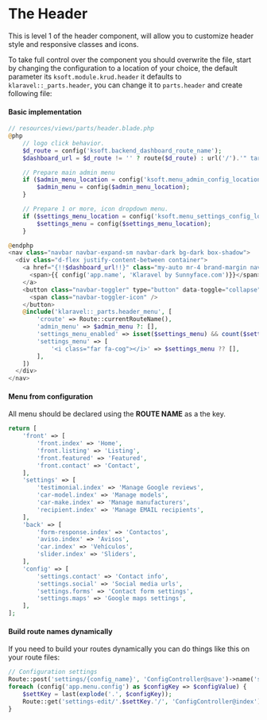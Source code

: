 # The Header

This is level 1 of the header component, will allow you to customize header style and responsive classes and icons.

To take full control over the component you should overwrite the file, start by changing the configuration
to a location of your choice, the default parameter its `ksoft.module.krud.header` it defaults to `klaravel::_parts.header`, you can change it to `parts.header` and create following file:

#### Basic implementation

```php
// resources/views/parts/header.blade.php
@php
    // logo click behavior.
    $d_route = config('ksoft.backend_dashboard_route_name');
    $dashboard_url = $d_route != '' ? route($d_route) : url('/').'" target="_blank';

    // Prepare main admin menu
    if ($admin_menu_location = config('ksoft.menu_admin_config_location')) {
        $admin_menu = config($admin_menu_location);
    }

    // Prepare 1 or more, icon dropdown menu.
    if ($settings_menu_location = config('ksoft.menu_settings_config_location')) {
        $settings_menu = config($settings_menu_location);
    }

@endphp
<nav class="navbar navbar-expand-sm navbar-dark bg-dark box-shadow">
  <div class="d-flex justify-content-between container">
    <a href="{!!$dashboard_url!!}" class="my-auto mr-4 brand-margin navbar-brand">
      <span>{{ config('app.name', 'Klaravel by Sunnyface.com')}}</span>
    </a>
    <button class="navbar-toggler" type="button" data-toggle="collapse" data-target="#navbarHeader" aria-controls="navbarHeader" aria-expanded="true" aria-label="Toggle navigation">
      <span class="navbar-toggler-icon" />
    </button>
    @include('klaravel::_parts.header_menu', [
        'croute' => Route::currentRouteName(),
        'admin_menu' => $admin_menu ?: [],
        'settings_menu_enabled' => isset($settings_menu) && count($settings_menu)>0,
        'settings_menu' => [
            '<i class="far fa-cog"></i>' => $settings_menu ?? [],
        ],
    ])
  </div>
</nav>
```

#### Menu from configuration

All menu should be declared using the **ROUTE NAME** as a the key.

```php
return [
    'front' => [
        'front.index' => 'Home',
        'front.listing' => 'Listing',
        'front.featured' => 'Featured',
        'front.contact' => 'Contact',
    ],
    'settings' => [
        'testimonial.index' => 'Manage Google reviews',
        'car-model.index' => 'Manage models',
        'car-make.index' => 'Manage manufacturers',
        'recipient.index' => 'Manage EMAIL recipients',
    ],
    'back' => [
        'form-response.index' => 'Contactos',
        'aviso.index' => 'Avisos',
        'car.index' => 'Vehículos',
        'slider.index' => 'Sliders',
    ],
    'config' => [
        'settings.contact' => 'Contact info',
        'settings.social' => 'Social media urls',
        'settings.forms' => 'Contact form settings',
        'settings.maps' => 'Google maps settings',
    ],
];
```

#### Build route names dynamically

If you need to build your routes dynamically you can do things like this on your route files:

```php
// Configuration settings
Route::post('settings/{config_name}', 'ConfigController@save')->name('settings.save');
foreach (config('app.menu.config') as $configKey => $configValue) {
    $settKey = last(explode('.', $configKey));
    Route::get('settings-edit/'.$settKey.'/', 'ConfigController@index')->name('settings.'.$settKey)->where('key',$settKey);
}
```
